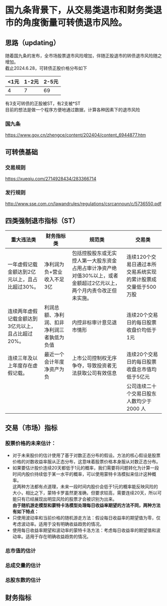 # 国九条背景下，从交易类退市和财务类退市的角度衡量可转债退市风险。

## 思路（updating）

随着国九条的发布，全市场股票退市风险增加，伴随正股退市的转债退市风险随之增加。\
截止2024.6.28，可转债正股价格分布如下

<1元  | 1-2元  | 2-5元
 ---- | ----- | ------  
  4 | 7 | 69 
 
有3支可转债的正股被ST，有2支被*ST\
目前的想法是做一个程序方便地通过数据，计算各种因素下的退市风险
### 国九条
https://www.gov.cn/zhengce/content/202404/content_6944877.htm

## 可转债基础
### 交易规则
https://xueqiu.com/2714928434/283366714
### 发行规则
http://www.sse.com.cn/lawandrules/regulations/csrcannoun/c/5736550.pdf


## 四类强制退市指标（ST）

| 重大违法类     | 财务指标类     | 规范类     | 交易类     |
|---------|---------|---------|---------|
| 一年虚假记载金额达到2亿元以上，且占比超过30%。   |  净利润为负+营业收入不足3亿  | 包括控股股东或无实控人第一大股东资金占用占审计净资产绝对值30%以上，或者金额超过2亿元以上，两个月内责令改正但未实施。  | 连续120个交易日通过本所交易系统实现的累计股票成交量低于500万股   |
| 连续两年虚假记载金额达到3亿元以上，且占比超过20%。  | 利润总额、净利润、扣非净利润三者孰低为负值   | 内控非标审计意见退市情形  | 连续20个交易日的每日股票收盘价均低于1元  |
| 连续三年及以上年度存在虚假记载。   |最近一个会计年度净资产为负 | 上市公司控制权无序争夺，导致投资者无法获取公司有效信息  | 连续20个交易日的每日股票收盘总市值均低于5亿元  |
|  |  |   | 公司连续二十个交易日股东人数均少于 2000 人  |


## 交易（市场）指标
### 股票价格的未来估计：
- 对于未来股价的估计使用了基于对数正态分布的假设。方法的核心假设是股票价格的对数收益率服从正态分布，这意味着股票价格本身服从对数正态分布。
- 如果要估计股价连续20天都低于1元的概率，我们需要将问题转化为计算一段时间内股价持续低于某一水平的概率，可以使用蒙特卡洛模拟来估计这种概率。\
这两种方法都有点道理，未来一段时间内股价会低于1元的概率能反映风险的大小，相比之下，蒙特卡罗虽然更准确，但要求较高，需要连续20天，所以可能只有已经展现出明显风险的股票才会被识别为出来。\
**由于随机游走模型和蒙特卡洛模型处理每日收益率期望的方法不同，两种方法有如下特点：**
- 只使用波动率和当前价格的随机游走方法：假设每日收益率的期望值为零，仅考虑波动率。适用于没有明确收益趋势的情况。
- 使用每日收益率期望和波动率的蒙特卡洛方法：考虑每日收益率的期望值和波动率。适用于存在明确收益趋势的情况。


### 总市值的估计
### 总成交量的估计
### 总股东数的估计



## 财务指标


##


##

